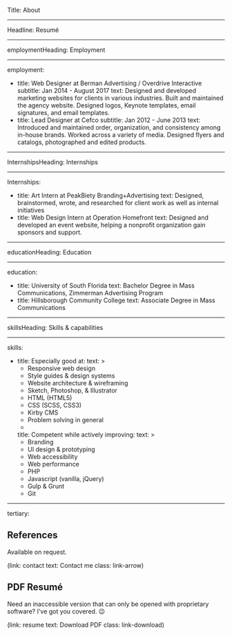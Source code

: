 Title: About

----

Headline: Resumé

----

employmentHeading: Employment

----

employment:

-
  title: Web Designer at Berman Advertising / Overdrive Interactive
  subtitle: Jan 2014 - August 2017
  text: Designed and developed marketing websites for clients in various industries. Built and maintained the agency website. Designed logos, Keynote templates, email signatures, and email templates.
-
  title: Lead Designer at Cefco
  subtitle: Jan 2012 - June 2013
  text: Introduced and maintained order, organization, and consistency among in-house brands. Worked across a variety of media. Designed flyers and catalogs, photographed and edited products.

----

InternshipsHeading: Internships

----

Internships:

-
  title: Art Intern at PeakBiety Branding+Advertising
  text: Designed, brainstormed, wrote, and researched for client work as well as internal initiatives
-
  title: Web Design Intern at Operation Homefront
  text: Designed and developed an event website, helping a nonprofit organization gain sponsors and support.

----

educationHeading: Education

----

education:

-
  title: University of South Florida
  text: Bachelor Degree in Mass Communications, Zimmerman Advertising Program
-
  title: Hillsborough Community College
  text: Associate Degree in Mass Communications

----

skillsHeading: Skills & capabilities

----

skills:

-
  title: Especially good at:
  text: >
    - Responsive web design
    - Style guides & design systems
    - Website architecture & wireframing
    - Sketch, Photoshop, & Illustrator
    - HTML (HTML5)
    - CSS (SCSS, CSS3)
    - Kirby CMS
    - Problem solving in general
  -
  title: Competent while actively improving:
  text: >
    - Branding
    - UI design & prototyping
    - Web accessibility
    - Web performance
    - PHP
    - Javascript (vanilla, jQuery)
    - Gulp & Grunt
    - Git

----

tertiary:

## References

Available on request.

(link: contact text: Contact me class: link-arrow)

## PDF Resumé

Need an inaccessible version that can only be opened with proprietary software? I've got you covered. 😉

(link: resume text: Download PDF class: link-download)
